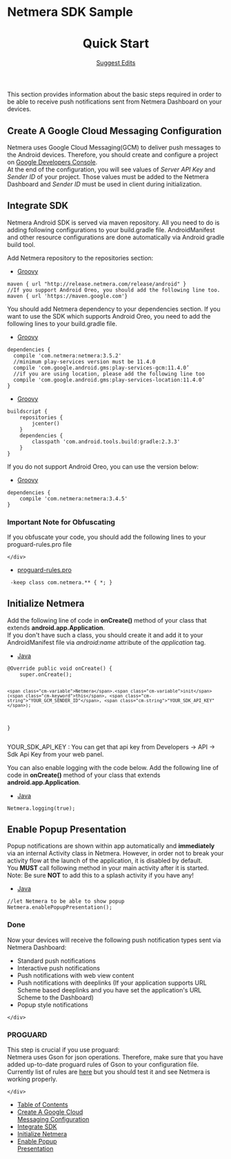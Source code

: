 # Netmera SDK Sample

<div ng-if="!suggestedEdits.isEnabled" class="ng-scope"><header id="content-head"><div class="row clearfix"><div class="col-xs-9"><h1>Quick Start</h1><div class="excerpt"></div></div><div class="col-xs-3"><a ng-click="suggestedEdits.enable()" href="" class="suggestEdits"><i class="icon icon-register"></i>Suggest Edits</a></div></div></header><div id="content-container" scroll-spy="" class="grid-container-fluid ng-scope"><section ng-class="{&quot;grid-75&quot;: false != true &amp;&amp; ss.toc.length , &quot;grid-100&quot;: false != false || !ss.toc.length}" class="content-body grid-75">
<!-- Gah, you have to manually restart the app if you change this!-->
<div class="magic-block-textarea"><p>This section provides information about the basic steps required in order to be able to receive push notifications sent from Netmera Dashboard on your devices.</p>
<h2 class="header-scroll"><div class="anchor waypoint" id="section-create-a-google-cloud-messaging-configuration"></div>Create A Google Cloud Messaging Configuration<a class="fa fa-anchor" href="#section-create-a-google-cloud-messaging-configuration"></a></h2>
<p>Netmera uses Google Cloud Messaging(GCM) to deliver push messages to the Android devices. Therefore, you should create and configure a project on <a href="https://developers.google.com/mobile/add?platform=android" target="_self">Google Developers Console</a>.<br>At the end of the configuration, you will see values of <em>Server API Key</em> and <em>Sender ID</em> of your project. Those values must be added to the Netmera Dashboard and <em>Sender ID</em> must be used in client during initialization.</p>
<h2 class="header-scroll"><div class="anchor waypoint" id="section-integrate-sdk"></div>Integrate SDK<a class="fa fa-anchor" href="#section-integrate-sdk"></a></h2>
<p>Netmera Android SDK is served via maven repository. All you need to do is adding following configurations to your build.gradle file. AndroidManifest and other resource configurations are done automatically via Android gradle build tool.</p>
<p>Add Netmera repository to the repositories section:</p>

</div>
<div class="magic-block-code ng-scope">
	<ul class="block-code-header">
		<li><a href="" ng-click="showCode(0)" ng-class="{active: (0 == tab)}" class="active">Groovy</a></li>
	</ul>
	<div class="block-code-code">
		<!-- ngIf: tab == 0 --><pre ng-if="tab == 0" class="ng-scope"><code><span class="cm-s-neo"><span class="cm-variable">maven</span> { <span class="cm-variable">url</span> <span class="cm-string">"http://release.netmera.com/release/android"</span> }
<span class="cm-comment">//If you support Android Oreo, you should add the following line too.</span>
<span class="cm-variable">maven</span> { <span class="cm-variable">url</span> <span class="cm-string">'https://maven.google.com'</span>}</span></code></pre><!-- end ngIf: tab == 0 -->
	</div>
</div>
<div class="magic-block-textarea"><p>You should add Netmera dependency to your dependencies section. If you want to use the SDK which supports Android Oreo, you need to add the following lines to your build.gradle file.</p>

</div>
<div class="magic-block-code ng-scope">
	<ul class="block-code-header">
		<li><a href="" ng-click="showCode(0)" ng-class="{active: (0 == tab)}" class="active">Groovy</a></li>
	</ul>
	<div class="block-code-code">
		<!-- ngIf: tab == 0 --><pre ng-if="tab == 0" class="ng-scope"><code><span class="cm-s-neo"><span class="cm-variable">dependencies</span> {
  <span class="cm-variable">compile</span> <span class="cm-string">'com.netmera:netmera:3.5.2'</span>
  <span class="cm-comment">//minimum play-services version must be 11.4.0</span>
  <span class="cm-variable">compile</span> <span class="cm-string">'com.google.android.gms:play-services-gcm:11.4.0’</span>
  <span class="cm-comment">//if you are using location, please add the following line too</span>
  <span class="cm-variable">compile</span> <span class="cm-string">'com.google.android.gms:play-services-location:11.4.0’</span>
}
</span></code></pre><!-- end ngIf: tab == 0 -->
	</div>
</div>
<div class="magic-block-code ng-scope">
	<ul class="block-code-header">
		<li><a href="" ng-click="showCode(0)" ng-class="{active: (0 == tab)}" class="active">Groovy</a></li>
	</ul>
	<div class="block-code-code">
		<!-- ngIf: tab == 0 --><pre ng-if="tab == 0" class="ng-scope"><code><span class="cm-s-neo"><span class="cm-variable">buildscript</span> {
    <span class="cm-variable">repositories</span> {
        <span class="cm-variable">jcenter</span>()
    }
    <span class="cm-variable">dependencies</span> {
        <span class="cm-variable">classpath</span> <span class="cm-string">'com.android.tools.build:gradle:2.3.3'</span>
    }
}</span></code></pre><!-- end ngIf: tab == 0 -->
	</div>
</div>
<div class="magic-block-textarea"><p>If you do not support Android Oreo, you can use the version below:</p>

</div>
<div class="magic-block-code ng-scope">
	<ul class="block-code-header">
		<li><a href="" ng-click="showCode(0)" ng-class="{active: (0 == tab)}" class="active">Groovy</a></li>
	</ul>
	<div class="block-code-code">
		<!-- ngIf: tab == 0 --><pre ng-if="tab == 0" class="ng-scope"><code><span class="cm-s-neo"><span class="cm-variable">dependencies</span> {
    <span class="cm-variable">compile</span> <span class="cm-string">'com.netmera:netmera:3.4.5'</span>
}</span></code></pre><!-- end ngIf: tab == 0 -->
	</div>
</div>
<div class="magic-block-callout type-danger ">
	<h3><i title="Danger" class="fa fa-exclamation-triangle"></i>Important Note for Obfuscating
	</h3>
	<div class="callout-body"><p>If you obfuscate your code, you should add the following lines to your proguard-rules.pro file</p>

	</div>
</div>
<div class="magic-block-code ng-scope">
	<ul class="block-code-header">
		<li><a href="" ng-click="showCode(0)" ng-class="{active: (0 == tab)}" class="active">proguard-rules.pro</a></li>
	</ul>
	<div class="block-code-code">
		<!-- ngIf: tab == 0 --><pre ng-if="tab == 0" class="ng-scope"><code><span class="cm-s-neo"> <span class="cm-operator">-</span><span class="cm-variable">keep</span> <span class="cm-keyword">class</span> <span class="cm-def">com</span>.<span class="cm-variable">netmera</span>.<span class="cm-operator">**</span> { <span class="cm-operator">*</span>; }</span></code></pre><!-- end ngIf: tab == 0 -->
	</div>
</div>
<div class="magic-block-textarea"><h2 class="header-scroll"><div class="anchor waypoint" id="section-initialize-netmera"></div>Initialize Netmera<a class="fa fa-anchor" href="#section-initialize-netmera"></a></h2>
<p>Add the following line of code in <strong>onCreate()</strong> method of your class that extends <strong> android.app.Application</strong>.<br>If you don't have such a class, you should create it and add it to your AndroidManifest file via <em>android:name</em> attribute of the <em>application</em> tag.</p>

</div>
<div class="magic-block-code ng-scope">
	<ul class="block-code-header">
		<li><a href="" ng-click="showCode(0)" ng-class="{active: (0 == tab)}" class="active">Java</a></li>
	</ul>
	<div class="block-code-code">
		<!-- ngIf: tab == 0 --><pre ng-if="tab == 0" class="ng-scope"><code><span class="cm-s-neo"><span class="cm-meta">@Override</span> <span class="cm-keyword">public</span> <span class="cm-variable-3">void</span> <span class="cm-def">onCreate</span>() {
    <span class="cm-keyword">super</span>.<span class="cm-variable">onCreate</span>();
  
    <span class="cm-variable">Netmera</span>.<span class="cm-variable">init</span>(<span class="cm-keyword">this</span>, <span class="cm-string">"YOUR_GCM_SENDER_ID"</span>, <span class="cm-string">"YOUR_SDK_API_KEY"</span>);
}</span></code></pre><!-- end ngIf: tab == 0 -->
	</div>
</div>
<div class="magic-block-textarea"><p>YOUR_SDK_API_KEY : You can get that api key from Developers -&gt; API -&gt; Sdk Api Key from your web panel.</p>
<p>You can also enable logging with the code below. Add the following line of code in <strong>onCreate()</strong> method of your class that extends <strong> android.app.Application</strong>.</p>

</div>
<div class="magic-block-code ng-scope">
	<ul class="block-code-header">
		<li><a href="" ng-click="showCode(0)" ng-class="{active: (0 == tab)}" class="active">Java</a></li>
	</ul>
	<div class="block-code-code">
		<!-- ngIf: tab == 0 --><pre ng-if="tab == 0" class="ng-scope"><code><span class="cm-s-neo"><span class="cm-variable">Netmera</span>.<span class="cm-variable">logging</span>(<span class="cm-atom">true</span>);</span></code></pre><!-- end ngIf: tab == 0 -->
	</div>
</div>
<div class="magic-block-textarea"><h2 class="header-scroll"><div class="anchor waypoint" id="section-enable-popup-presentation"></div>Enable Popup Presentation<a class="fa fa-anchor" href="#section-enable-popup-presentation"></a></h2>
<p>Popup notifications are shown within app automatically and <strong>immediately</strong> via an internal Activity class in Netmera. However, in order not to break your activity flow at the launch of the application, it is disabled by default.<br>You <strong>MUST</strong> call following method in your main activity after it is started.<br>Note: Be sure <strong>NOT</strong> to add this to a splash activity if you have any!</p>

</div>
<div class="magic-block-code ng-scope">
	<ul class="block-code-header">
		<li><a href="" ng-click="showCode(0)" ng-class="{active: (0 == tab)}" class="active">Java</a></li>
	</ul>
	<div class="block-code-code">
		<!-- ngIf: tab == 0 --><pre ng-if="tab == 0" class="ng-scope"><code><span class="cm-s-neo"><span class="cm-comment">//let Netmera to be able to show popup</span>
<span class="cm-variable">Netmera</span>.<span class="cm-variable">enablePopupPresentation</span>();</span></code></pre><!-- end ngIf: tab == 0 -->
	</div>
</div>
<div class="magic-block-callout type-success ">
	<h3><i title="Success" class="fa fa-check-square"></i>Done
	</h3>
	<div class="callout-body"><p>Now your devices will receive the following push notification types sent via Netmera Dashboard:</p>
<ul>
<li>Standard push notifications</li><li>Interactive push notifications</li><li>Push notifications with web view content</li><li>Push notifications with deeplinks (If your application supports URL Scheme based deeplinks and you have set the application's URL Scheme to the Dashboard)</li><li>Popup style notifications</li></ul>

	</div>
</div>
<div class="magic-block-callout type-info ">
	<h3><i title="Info" class="fa fa-info-circle"></i>PROGUARD
	</h3>
	<div class="callout-body"><p>This step is crucial if you use proguard:<br>Netmera uses Gson for json operations. Therefore, make sure that you have added up-to-date proguard rules of Gson to your configuration file.<br>Currently list of rules are <a href="https://github.com/google/gson/blob/master/examples/android-proguard-example/proguard.cfg" target="_self">here</a> but you should test it and see Netmera is working properly.</p>

	</div>
</div></section><section ng-show="ss.toc.length" class="content-toc grid-25"><!-- ngIf: stickyTOC --><div id="sticky8-sticky-wrapper" class="sticky-wrapper"><div sticky="66" ng-if="stickyTOC" class="sticky-toc ng-scope" id="sticky8" style="width: 192px;"><nav><div class=""><ul><li ng-show="ss.toc.length"><a href="" ng-click="scrollTo()" class="tocHeader"><i class="icon icon-text-align-left"></i>Table of Contents</a></li><!-- ngRepeat: node in ss.toc --><li ng-repeat="node in ss.toc" class="toc-DIV"> <a href="" ng-click="scrollTo(node.data[0])" class="ng-binding">Create A Google Cloud Messaging Configuration</a><!-- ngIf: node.children.length --></li><!-- end ngRepeat: node in ss.toc --><li ng-repeat="node in ss.toc" class="toc-DIV"> <a href="" ng-click="scrollTo(node.data[0])" class="ng-binding">Integrate SDK</a><!-- ngIf: node.children.length --></li><!-- end ngRepeat: node in ss.toc --><li ng-repeat="node in ss.toc" class="toc-DIV"> <a href="" ng-click="scrollTo(node.data[0])" class="ng-binding">Initialize Netmera</a><!-- ngIf: node.children.length --></li><!-- end ngRepeat: node in ss.toc --><li ng-repeat="node in ss.toc" class="toc-DIV"> <a href="" ng-click="scrollTo(node.data[0])" class="ng-binding">Enable Popup Presentation</a><!-- ngIf: node.children.length --></li><!-- end ngRepeat: node in ss.toc --></ul></div></nav></div></div><!-- end ngIf: stickyTOC --><!-- ngIf: !stickyTOC --></section></div></div>

